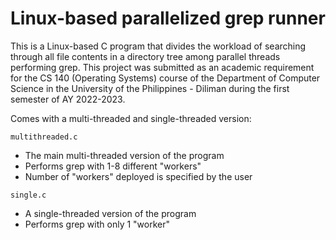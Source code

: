 # Linux-based parallelized grep runner
This is a Linux-based C program that divides the workload of searching through all file contents in a directory tree among parallel threads performing grep. This project was submitted as an academic requirement for the CS 140 (Operating Systems) course of the Department of Computer Science in the University of the Philippines - Diliman during the first semester of AY 2022-2023.

Comes with a multi-threaded and single-threaded version:
 
 <code>multithreaded.c</code>
 - The main multi-threaded version of the program
 - Performs grep with 1-8 different "workers"
 - Number of "workers" deployed is specified by the user
 
 <code>single.c</code>
 - A single-threaded version of the program
 - Performs grep with only 1 "worker"
